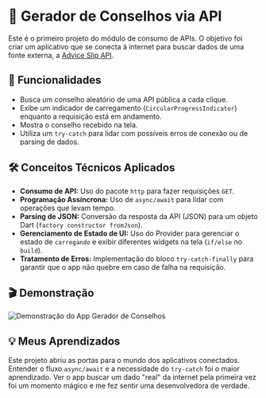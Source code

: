 # 🔮 Gerador de Conselhos via API

Este é o primeiro projeto do módulo de consumo de APIs. O objetivo foi criar um aplicativo que se conecta à internet para buscar dados de uma fonte externa, a [Advice Slip API](https://api.adviceslip.com/).

## 🎯 Funcionalidades

-   Busca um conselho aleatório de uma API pública a cada clique.
-   Exibe um indicador de carregamento (`CircularProgressIndicator`) enquanto a requisição está em andamento.
-   Mostra o conselho recebido na tela.
-   Utiliza um `try-catch` para lidar com possíveis erros de conexão ou de parsing de dados.

## 🛠️ Conceitos Técnicos Aplicados

-   **Consumo de API:** Uso do pacote `http` para fazer requisições `GET`.
-   **Programação Assíncrona:** Uso de `async/await` para lidar com operações que levam tempo.
-   **Parsing de JSON:** Conversão da resposta da API (JSON) para um objeto Dart (`factory constructor fromJson`).
-   **Gerenciamento de Estado de UI:** Uso do Provider para gerenciar o estado de `carregando` e exibir diferentes widgets na tela (`if/else` no `build`).
-   **Tratamento de Erros:** Implementação do bloco `try-catch-finally` para garantir que o app não quebre em caso de falha na requisição.

## 🎬 Demonstração

![Demonstração do App Gerador de Conselhos](./assets/conselho_demo.gif)

## 💡 Meus Aprendizados

Este projeto abriu as portas para o mundo dos aplicativos conectados. Entender o fluxo `async/await` e a necessidade do `try-catch` foi o maior aprendizado. Ver o app buscar um dado "real" da internet pela primeira vez foi um momento mágico e me fez sentir uma desenvolvedora de verdade.